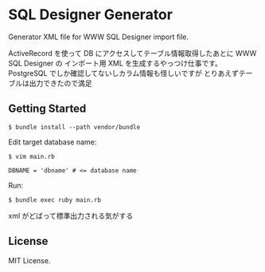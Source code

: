 SQL Designer Generator
======================

Generator XML file for WWW SQL Designer import file.

ActiveRecord を使って DB にアクセスしてテーブル情報取得したあとに
WWW SQL Designer の インポート用 XML を生成するやっつけ仕事です。
PostgreSQL でしか確認してないしカラム情報も怪しいですが
とりあえずテーブルは出力できたので満足

Getting Started
---------------

    $ bundle install --path vendor/bundle

Edit target database name:

    $ vim main.rb

    DBNAME = 'dbname' # <= database name

Run:

    $ bundle exec ruby main.rb

xml がどばって標準出力される気がする

License
--------

MIT License.

